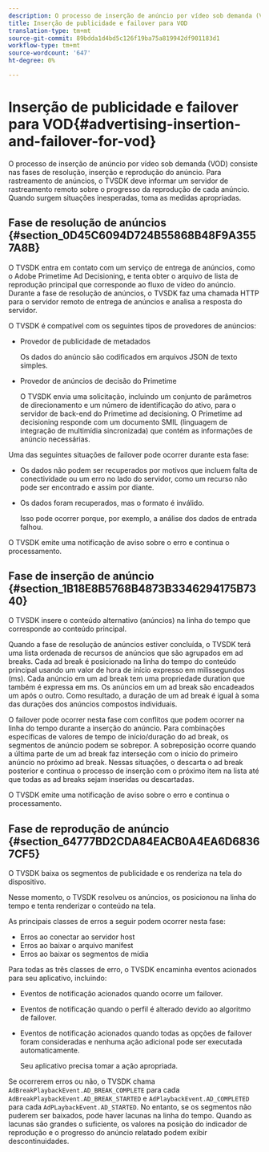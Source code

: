 ```yaml
---
description: O processo de inserção de anúncio por vídeo sob demanda (VOD) consiste nas fases de resolução, inserção e reprodução do anúncio. Para rastreamento de anúncios, o TVSDK deve informar um servidor de rastreamento remoto sobre o progresso da reprodução de cada anúncio. Quando surgem situações inesperadas, toma as medidas apropriadas.
title: Inserção de publicidade e failover para VOD
translation-type: tm+mt
source-git-commit: 89bdda1d4bd5c126f19ba75a819942df901183d1
workflow-type: tm+mt
source-wordcount: '647'
ht-degree: 0%

---
```



# Inserção de publicidade e failover para VOD{#advertising-insertion-and-failover-for-vod}

O processo de inserção de anúncio por vídeo sob demanda (VOD) consiste nas fases de resolução, inserção e reprodução do anúncio. Para rastreamento de anúncios, o TVSDK deve informar um servidor de rastreamento remoto sobre o progresso da reprodução de cada anúncio. Quando surgem situações inesperadas, toma as medidas apropriadas.

## Fase de resolução de anúncios {#section_0D45C6094D724B55868B48F9A3557A8B}

O TVSDK entra em contato com um serviço de entrega de anúncios, como o Adobe Primetime Ad Decisioning, e tenta obter o arquivo de lista de reprodução principal que corresponde ao fluxo de vídeo do anúncio. Durante a fase de resolução de anúncios, o TVSDK faz uma chamada HTTP para o servidor remoto de entrega de anúncios e analisa a resposta do servidor.

O TVSDK é compatível com os seguintes tipos de provedores de anúncios:

* Provedor de publicidade de metadados

   Os dados do anúncio são codificados em arquivos JSON de texto simples.
* Provedor de anúncios de decisão do Primetime

   O TVSDK envia uma solicitação, incluindo um conjunto de parâmetros de direcionamento e um número de identificação do ativo, para o servidor de back-end do Primetime ad decisioning. O Primetime ad decisioning responde com um documento SMIL (linguagem de integração de multimídia sincronizada) que contém as informações de anúncio necessárias.

Uma das seguintes situações de failover pode ocorrer durante esta fase:

* Os dados não podem ser recuperados por motivos que incluem falta de conectividade ou um erro no lado do servidor, como um recurso não pode ser encontrado e assim por diante.
* Os dados foram recuperados, mas o formato é inválido.

   Isso pode ocorrer porque, por exemplo, a análise dos dados de entrada falhou.

O TVSDK emite uma notificação de aviso sobre o erro e continua o processamento.

## Fase de inserção de anúncio {#section_1B18E8B5768B4873B3346294175B7340}

O TVSDK insere o conteúdo alternativo (anúncios) na linha do tempo que corresponde ao conteúdo principal.

Quando a fase de resolução de anúncios estiver concluída, o TVSDK terá uma lista ordenada de recursos de anúncios que são agrupados em ad breaks. Cada ad break é posicionado na linha do tempo do conteúdo principal usando um valor de hora de início expresso em milissegundos (ms). Cada anúncio em um ad break tem uma propriedade duration que também é expressa em ms. Os anúncios em um ad break são encadeados um após o outro. Como resultado, a duração de um ad break é igual à soma das durações dos anúncios compostos individuais.

O failover pode ocorrer nesta fase com conflitos que podem ocorrer na linha do tempo durante a inserção do anúncio. Para combinações específicas de valores de tempo de início/duração do ad break, os segmentos de anúncio podem se sobrepor. A sobreposição ocorre quando a última parte de um ad break faz interseção com o início do primeiro anúncio no próximo ad break. Nessas situações, o descarta o ad break posterior e continua o processo de inserção com o próximo item na lista até que todas as ad breaks sejam inseridas ou descartadas.

O TVSDK emite uma notificação de aviso sobre o erro e continua o processamento.

## Fase de reprodução de anúncio {#section_64777BD2CDA84EACB0A4EA6D68367CF5}

O TVSDK baixa os segmentos de publicidade e os renderiza na tela do dispositivo.

Nesse momento, o TVSDK resolveu os anúncios, os posicionou na linha do tempo e tenta renderizar o conteúdo na tela.

As principais classes de erros a seguir podem ocorrer nesta fase:

* Erros ao conectar ao servidor host
* Erros ao baixar o arquivo manifest
* Erros ao baixar os segmentos de mídia

Para todas as três classes de erro, o TVSDK encaminha eventos acionados para seu aplicativo, incluindo:

* Eventos de notificação acionados quando ocorre um failover.
* Eventos de notificação quando o perfil é alterado devido ao algoritmo de failover.
* Eventos de notificação acionados quando todas as opções de failover foram consideradas e nenhuma ação adicional pode ser executada automaticamente.

   Seu aplicativo precisa tomar a ação apropriada.

Se ocorrerem erros ou não, o TVSDK chama `AdBreakPlaybackEvent.AD_BREAK_COMPLETE` para cada `AdBreakPlaybackEvent.AD_BREAK_STARTED` e `AdPlaybackEvent.AD_COMPLETED` para cada `AdPLaybackEvent.AD_STARTED`. No entanto, se os segmentos não puderem ser baixados, pode haver lacunas na linha do tempo. Quando as lacunas são grandes o suficiente, os valores na posição do indicador de reprodução e o progresso do anúncio relatado podem exibir descontinuidades.
